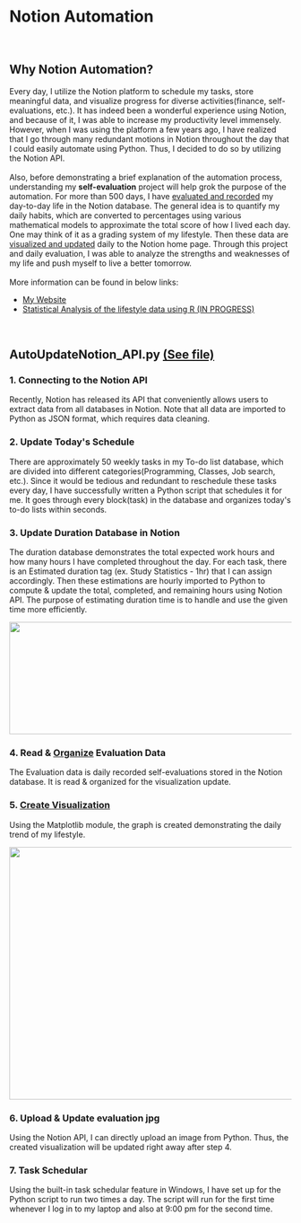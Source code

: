 # Notion Automation

<br>  


## Why Notion Automation? 
Every day, I utilize the Notion platform to schedule my tasks, store meaningful data, and visualize progress for diverse activities(finance, self-evaluations, etc.).
It has indeed been a wonderful experience using Notion, and because of it, I was able to increase my productivity level immensely. 
However, when I was using the platform a few years ago, I have realized that I go through many redundant motions in Notion throughout the day that I could easily automate using Python. 
Thus, I decided to do so by utilizing the Notion API. 
<br>  
Also, before demonstrating a brief explanation of the automation process, understanding my **self-evaluation** project will help grok the purpose of the automation.
For more than 500 days, I have [evaluated and recorded](https://github.com/aLin-96/notion_automation/tree/main/Data) my day-to-day life in the Notion database. 
The general idea is to quantify my daily habits, which are converted to percentages using various mathematical models to approximate the total score of how I lived each day. 
One may think of it as a grading system of my lifestyle.
Then these data are [visualized and updated](https://github.com/aLin-96/notion_automation/blob/main/evaluation_img_example.png) daily to the Notion home page. 
Through this project and daily evaluation, I was able to analyze the strengths and weaknesses of my life and push myself to live a better tomorrow.
<br>  
More information can be found in below links:
- [My Website](https://www.andyleeproject.com/)
- [Statistical Analysis of the lifestyle data using R (IN PROGRESS)](https://alin-96.github.io/selfeval_main.html)




<br>  

## AutoUpdateNotion_API.py [(See file)](https://github.com/aLin-96/notion_automation/blob/main/AutoUpdateNotion_API.py)

### 1. Connecting to the Notion API
Recently, Notion has released its API that conveniently allows users to extract data from all databases in Notion. Note that all data are imported to Python as JSON format, which requires data cleaning. 

### 2. Update Today's Schedule
There are approximately 50 weekly tasks in my To-do list database, which are divided into different categories(Programming, Classes, Job search, etc.).
Since it would be tedious and redundant to reschedule these tasks every day, I have successfully written a Python script that schedules it for me.
It goes through every block(task) in the database and organizes today's to-do lists within seconds. 

### 3. Update Duration Database in Notion
The duration database demonstrates the total expected work hours and how many hours I have completed throughout the day. For each task, there is an Estimated duration tag (ex. Study Statistics - 1hr) that I can assign accordingly. Then these estimations are hourly imported to Python to compute & update the total, completed, and remaining hours using Notion API. The purpose of estimating duration time is to handle and use the given time more efficiently.   

<img align="center" src="https://github.com/aLin-96/notion_automation/blob/main/sample_images/Duration_DB_sample.jpg" width="900" height="200" >

### 4. Read & [Organize](https://github.com/aLin-96/notion_automation/blob/main/myPackage/organize_evaluation_data.py) Evaluation Data 
The Evaluation data is daily recorded self-evaluations stored in the Notion database. 
It is read & organized for the visualization update.

### 5. [Create Visualization](https://github.com/aLin-96/notion_automation/blob/main/myPackage/NotionprocessMonth.py)
Using the Matplotlib module, the graph is created demonstrating the daily trend of my lifestyle.  

<img align="center" src="https://github.com/aLin-96/notion_automation/blob/main/sample_images/monthly_evaluation_visualization.jpg" width="600" height="450" >
  
  
### 6. Upload & Update evaluation jpg
Using the Notion API, I can directly upload an image from Python. Thus, the created visualization will be updated right away after step 4. 

### 7. Task Schedular
Using the built-in task schedular feature in Windows, I have set up for the Python script to run two times a day. 
The script will run for the first time whenever I log in to my laptop and also at 9:00 pm for the second time.




